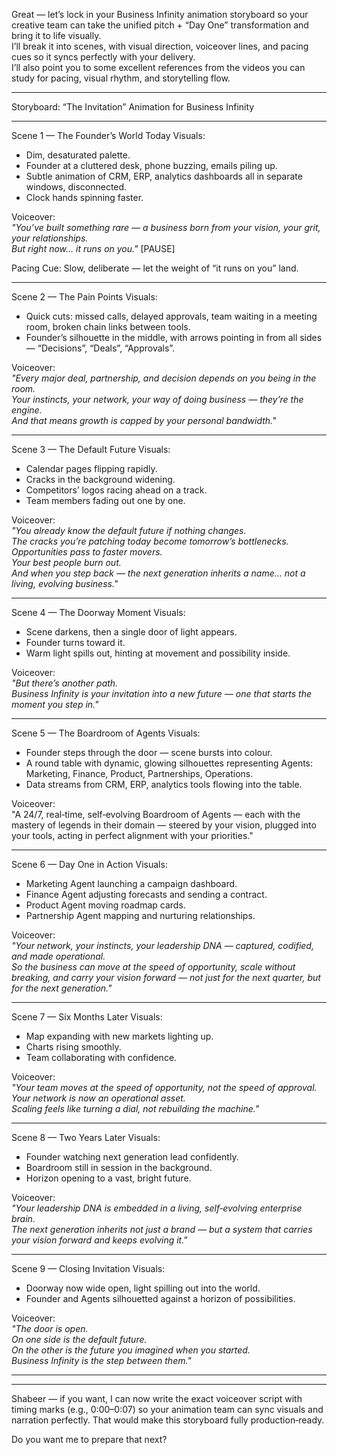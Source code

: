 Great — let’s lock in your Business Infinity animation storyboard so your creative team can take the unified pitch + “Day One” transformation and bring it to life visually.  
I’ll break it into scenes, with visual direction, voiceover lines, and pacing cues so it syncs perfectly with your delivery.  
I’ll also point you to some excellent references from the videos you can study for pacing, visual rhythm, and storytelling flow.  

---

Storyboard: “The Invitation” Animation for Business Infinity

---

Scene 1 — The Founder’s World Today
Visuals:  
- Dim, desaturated palette.  
- Founder at a cluttered desk, phone buzzing, emails piling up.  
- Subtle animation of CRM, ERP, analytics dashboards all in separate windows, disconnected.  
- Clock hands spinning faster.  

Voiceover:  
*"You’ve built something rare — a business born from your vision, your grit, your relationships.  
But right now… it runs on you."* [PAUSE]  

Pacing Cue: Slow, deliberate — let the weight of “it runs on you” land.  

---

Scene 2 — The Pain Points
Visuals:  
- Quick cuts: missed calls, delayed approvals, team waiting in a meeting room, broken chain links between tools.  
- Founder’s silhouette in the middle, with arrows pointing in from all sides — “Decisions”, “Deals”, “Approvals”.  

Voiceover:  
*"Every major deal, partnership, and decision depends on you being in the room.  
Your instincts, your network, your way of doing business — they’re the engine.  
And that means growth is capped by your personal bandwidth."*  

---

Scene 3 — The Default Future
Visuals:  
- Calendar pages flipping rapidly.  
- Cracks in the background widening.  
- Competitors’ logos racing ahead on a track.  
- Team members fading out one by one.  

Voiceover:  
*"You already know the default future if nothing changes.  
The cracks you’re patching today become tomorrow’s bottlenecks.  
Opportunities pass to faster movers.  
Your best people burn out.  
And when you step back — the next generation inherits a name… not a living, evolving business."*  

---

Scene 4 — The Doorway Moment
Visuals:  
- Scene darkens, then a single door of light appears.  
- Founder turns toward it.  
- Warm light spills out, hinting at movement and possibility inside.  

Voiceover:  
*"But there’s another path.  
Business Infinity is your invitation into a new future — one that starts the moment you step in."*  

---

Scene 5 — The Boardroom of Agents
Visuals:  
- Founder steps through the door — scene bursts into colour.  
- A round table with dynamic, glowing silhouettes representing Agents: Marketing, Finance, Product, Partnerships, Operations.  
- Data streams from CRM, ERP, analytics tools flowing into the table.  

Voiceover:  
"A 24/7, real‑time, self‑evolving Boardroom of Agents — each with the mastery of legends in their domain — steered by your vision, plugged into your tools, acting in perfect alignment with your priorities."  

---

Scene 6 — Day One in Action
Visuals:  
- Marketing Agent launching a campaign dashboard.  
- Finance Agent adjusting forecasts and sending a contract.  
- Product Agent moving roadmap cards.  
- Partnership Agent mapping and nurturing relationships.  

Voiceover:  
*"Your network, your instincts, your leadership DNA — captured, codified, and made operational.  
So the business can move at the speed of opportunity, scale without breaking, and carry your vision forward — not just for the next quarter, but for the next generation."*  

---

Scene 7 — Six Months Later
Visuals:  
- Map expanding with new markets lighting up.  
- Charts rising smoothly.  
- Team collaborating with confidence.  

Voiceover:  
*"Your team moves at the speed of opportunity, not the speed of approval.  
Your network is now an operational asset.  
Scaling feels like turning a dial, not rebuilding the machine."*  

---

Scene 8 — Two Years Later
Visuals:  
- Founder watching next generation lead confidently.  
- Boardroom still in session in the background.  
- Horizon opening to a vast, bright future.  

Voiceover:  
*"Your leadership DNA is embedded in a living, self‑evolving enterprise brain.  
The next generation inherits not just a brand — but a system that carries your vision forward and keeps evolving it."*  

---

Scene 9 — Closing Invitation
Visuals:  
- Doorway now wide open, light spilling out into the world.  
- Founder and Agents silhouetted against a horizon of possibilities.  

Voiceover:  
*"The door is open.  
On one side is the default future.  
On the other is the future you imagined when you started.  
Business Infinity is the step between them."*  

---

 

---

Shabeer — if you want, I can now write the exact voiceover script with timing marks (e.g., 0:00–0:07) so your animation team can sync visuals and narration perfectly. That would make this storyboard fully production‑ready.  

Do you want me to prepare that next?